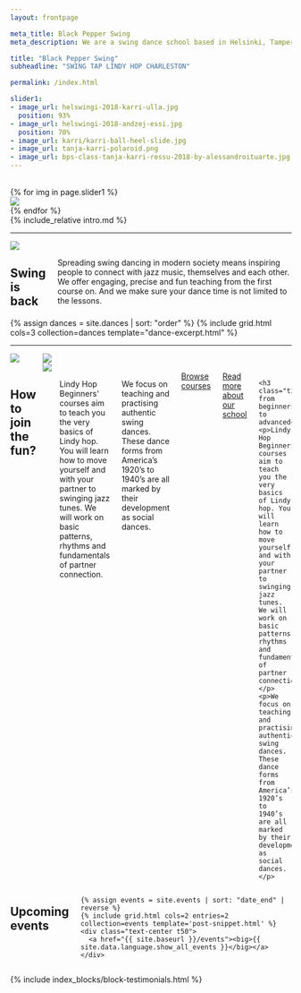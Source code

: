 ```yaml
---
layout: frontpage

meta_title: Black Pepper Swing
meta_description: We are a swing dance school based in Helsinki, Tampere and Jyväskylä, founded and run through passion for authentic swing dances. We teach, organize, social dance, perform and keep the dance floor busy.

title: "Black Pepper Swing"
subheadline: "SWING TAP LINDY HOP CHARLESTON"

permalink: /index.html

slider1:
- image_url: helswingi-2018-karri-ulla.jpg
  position: 93%
- image_url: helswingi-2018-andzej-essi.jpg
  position: 70%
- image_url: karri/karri-ball-heel-slide.jpg
- image_url: tanja-karri-polaroid.png
- image_url: bps-class-tanja-karri-ressu-2018-by-alessandroituarte.jpg
---
```


<section class="hero-showcase row container width-max height-max align-items-center">
  <div class="medium-4 columns bg color-main"></div>
  <div class="row t90 b30">
    <div class="medium-2 columns">&nbsp;</div>
    <div class="medium-4 columns aside">
      <div class="carousel vertical width-medium shadow-pop">
        {% for img in page.slider1 %}
        <div class="frame portrait cover">
          <img src="{{ img.image_url | imgurl,size:'medium' }}" style="object-position: {{ img.position | default: "center" }}" />
        </div>
        {% endfor %}
      </div>
    </div>
    <div class="medium-6 columns end t90">
      {% include_relative intro.md %}
    </div>
  </div>
</section>

<hr class="decor skew-left t-90" />

<section class="row align-items-center b30">
  <div class="medium-6 columns aside">
    <div class="frame landscape shadow-pop">
      <img src="{{ 'helswingi-2018-group-picture-tommi.jpg' | imgurl,size:'medium' }}" />
    </div>
  </div>
  <div class="medium-6 columns end t50">
    <h2>Swing is <b>back</b></h2>
    <p>Spreading swing dancing in modern society means inspiring people to connect with jazz music, themselves and each other. We offer engaging, precise and fun teaching from the first course on. And we make sure your dance time is not limited to the lessons.</p>
  </div>
</section>

<section class="row">
  <div class="medium-12 columns">
  {% assign dances = site.dances | sort: "order" %}
  {% include grid.html cols=3 collection=dances template="dance-excerpt.html" %}
  </div>
</section>

<div class="t90 b50"></div>

<hr class="decor skew-x underlay" />

<section class="row b30 t-50">
  <div class="medium-6 columns aside">
    <div class="frame square cover shadow-pop">
      <img src="{{ 'tuesday-night-hop-shimsham.jpg' | imgurl,size:'medium' }}" />
    </div>
    <br />
    <div class="row">
      <div class="medium-6 columns">
        <div class="frame portrait cover">
          <img src="{{ 'helswingi-2018-maria-kir.jpg' | imgurl,size:'medium' }}" />
        </div>
      </div>
      <div class="medium-6 columns">
        <div class="frame portrait cover">
          <img src="{{ 'helswingi-2018-class-high-five.jpg' | imgurl,size:'medium' }}" />
        </div>
      </div>
    </div>
  </div>
  <div class="medium-6 columns end">
    <h2 class="color-contrast">How to<br/><span class="l15"></span> join the fun?</h2>
    <div class="t90"></div>
    <p>Lindy Hop Beginners' courses aim to teach you the very basics of Lindy hop. You will learn how to move yourself and with your partner to swinging jazz tunes. We will work on basic patterns, rhythms and fundamentals of partner connection.</p>
    <p>We focus on teaching and practising authentic swing dances. These dance forms from America’s 1920’s to 1940’s are all marked by their development as social dances.</p>
    <a href="/courses" class="button">Browse courses</a>
    <a href="/about-us" class="button secondary">Read more about our school</a>

    <h3 class="t30">Courses from beginners to advanced</h3>
    <p>Lindy Hop Beginners' courses aim to teach you the very basics of Lindy hop. You will learn how to move yourself and with your partner to swinging jazz tunes. We will work on basic patterns, rhythms and fundamentals of partner connection.</p>
    <p>We focus on teaching and practising authentic swing dances. These dance forms from America’s 1920’s to 1940’s are all marked by their development as social dances.</p>
  </div>
</section>

<section class="row b30">
  <div class="medium-12 columns">
    <h2 class="text-center">Upcoming events</h2>

    {% assign events = site.events | sort: "date_end" | reverse %}
    {% include grid.html cols=2 entries=2 collection=events template='post-snippet.html' %}
    <div class="text-center t50">
      <a href="{{ site.baseurl }}/events"><big>{{ site.data.language.show_all_events }}</big></a>
    </div>
  </div>
</section>

{% include index_blocks/block-testimonials.html %}
